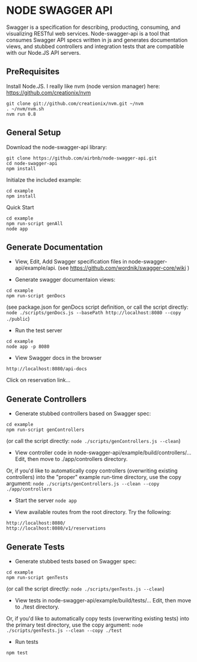 # NODE SWAGGER API #

Swagger is a specification for describing, producting, consuming, and visualizing RESTful web services.  Node-swagger-api is a tool that consumes Swagger API specs written in js and generates documentation views, and stubbed controllers and integration tests that are compatible with our Node.JS API servers.


## PreRequisites ##

Install Node.JS.  I really like nvm (node version manager) here:  https://github.com/creationix/nvm
```
git clone git://github.com/creationix/nvm.git ~/nvm
. ~/nvm/nvm.sh
nvm run 0.8
```

## General Setup ##

Download the node-swagger-api library:
```
git clone https://github.com/airbnb/node-swagger-api.git
cd node-swagger-api
npm install
```

Initialze the included example:
```
cd example
npm install
```

Quick Start
```
cd example
npm run-script genAll
node app
```

## Generate Documentation ##

*  View, Edit, Add Swagger specification files in node-swagger-api/example/api.  (see https://github.com/wordnik/swagger-core/wiki )

*  Generate swagger documentaion views:
```
cd example
npm run-script genDocs
```

(see package.json for genDocs script definition, or call the script directly:  `node ./scripts/genDocs.js --basePath http://localhost:8080 --copy ./public`)

*  Run the test server
```
cd example
node app -p 8080
```

*  View Swagger docs in the browser
```
http://localhost:8080/api-docs
```

Click on reservation link...

## Generate Controllers ##

*  Generate stubbed controllers based on Swagger spec:

```
cd example
npm run-script genControllers
```

(or call the script directly:  `node ./scripts/genControllers.js --clean`)

*  View controller code in node-swagger-api/example/build/controllers/...  Edit, then move to ./app/controllers directory.

Or, if you'd like to automatically copy controllers (overwriting existing controllers) into the "proper" example run-time directory, use the copy argument:  `node ./scripts/genControllers.js --clean --copy ./app/controllers`

*  Start the server `node app`

*  View available routes from the root directory.  Try the following:
```
http://localhost:8080/
http://localhost:8080/v1/reservations
```


## Generate Tests ##

*  Generate stubbed tests based on Swagger spec:

```
cd example
npm run-script genTests
```

(or call the script directly:  `node ./scripts/genTests.js --clean`)

*  View tests in node-swagger-api/example/build/tests/...  Edit, then move to ./test directory.


Or, if you'd like to automatically copy tests (overwriting existing tests) into the primary test directory, use the copy argument:  `node ./scripts/genTests.js --clean --copy ./test`

*  Run tests
```
npm test
```
